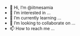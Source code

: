- 👋 Hi, I’m @iitmesamia
- 👀 I’m interested in ...
- 🌱 I’m currently learning ...
- 💞️ I’m looking to collaborate on ...
- 📫 How to reach me ...

<!---
iitmesamia/iitmesamia is a ✨ special ✨ repository because its `README.md` (this file) appears on your GitHub profile.
You can click the Preview link to take a look at your changes.
--->
